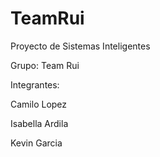 # TeamRui
Proyecto de Sistemas Inteligentes 

Grupo: 
Team Rui

Integrantes: 

Camilo Lopez

Isabella Ardila

Kevin Garcia
